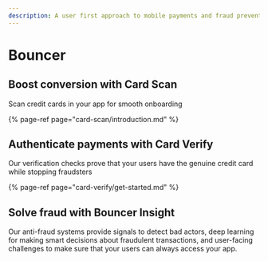 ```yaml
---
description: A user first approach to mobile payments and fraud prevention
---
```


# Bouncer

## Boost conversion with Card Scan

Scan credit cards in your app for smooth onboarding

{% page-ref page="card-scan/introduction.md" %}

## Authenticate payments with Card Verify

Our verification checks prove that your users have the genuine credit card while stopping fraudsters

{% page-ref page="card-verify/get-started.md" %}

## Solve fraud with Bouncer Insight

Our anti-fraud systems provide signals to detect bad actors, deep learning for making smart decisions about fraudulent transactions, and user-facing challenges to make sure that your users can always access your app.

